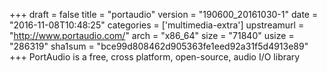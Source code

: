 +++
draft = false
title = "portaudio"
version = "190600_20161030-1"
date = "2016-11-08T10:48:25"
categories = ['multimedia-extra']
upstreamurl = "http://www.portaudio.com/"
arch = "x86_64"
size = "71840"
usize = "286319"
sha1sum = "bce99d808462d905363fe1eed92a31f5d4913e89"
+++
PortAudio is a free, cross platform, open-source, audio I/O library